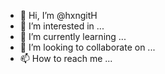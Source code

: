 - 👋 Hi, I’m @hxngitH
- 👀 I’m interested in ...
- 🌱 I’m currently learning ...
- 💞️ I’m looking to collaborate on ...
- 📫 How to reach me ...

<!---
hxngitH/hxngitH is a ✨ special ✨ repository because its `README.md` (this file) appears on your GitHub profile.
You can click the Preview link to take a look at your changes.
--->
